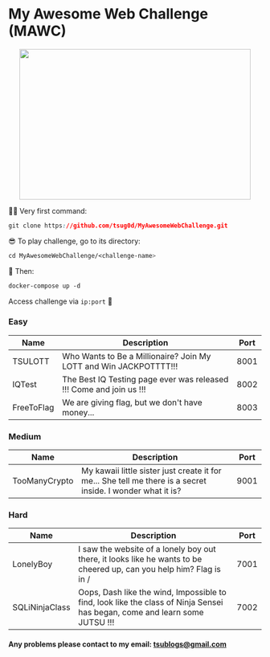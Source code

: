 # My Awesome Web Challenge (MAWC)

<p align="center">
  <img width="460" height="300" src="https://i.imgur.com/jS7oP7c.gif">
</p>

🕵🏾 Very first command: 
```css
git clone https://github.com/tsug0d/MyAwesomeWebChallenge.git
```

😎 To play challenge, go to its directory:
```css
cd MyAwesomeWebChallenge/<challenge-name>
```

🤘 Then:
```css
docker-compose up -d
```

Access challenge via `ip:port` 🏁

### Easy
| Name       | Description                                                         | Port |
|------------|---------------------------------------------------------------------|------|
| TSULOTT    | Who Wants to Be a Millionaire? Join My LOTT and Win JACKPOTTTT!!!   | 8001 |
| IQTest     | The Best IQ Testing page ever was released !!! Come and join us !!! | 8002 |
| FreeToFlag | We are giving flag, but we don't have money...                      | 8003 |

### Medium
| Name          | Description                                                                                                 | Port |
|---------------|-------------------------------------------------------------------------------------------------------------|------|
| TooManyCrypto | My kawaii little sister just create it for me... She tell me there is a secret inside. I wonder what it is? | 9001 |

### Hard
| Name           | Description                                                                                                                | Port |
|----------------|----------------------------------------------------------------------------------------------------------------------------|------|
| LonelyBoy      | I saw the website of a lonely boy out there, it looks like he wants to be cheered up, can you help him? Flag is in /       | 7001 |
| SQLiNinjaClass | Oops, Dash like the wind, Impossible to find, look like the class of Ninja Sensei has began, come and learn some JUTSU !!! | 7002 |


#### Any problems please contact to my email: <tsublogs@gmail.com>
